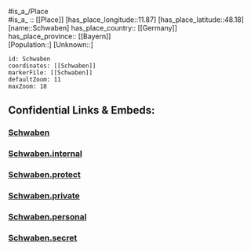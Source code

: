 ﻿---
location: [48.18,11.87] 
mapzoom: [7,12] 
mapmarker: city 
type: City
tags:
- geo/City


SpocWebEntityId: 34085
isDeleted: false
confidential: public

---
#is_a_/Place  
#is_a_ :: [[Place]] 
[has_place_longitude::11.87] 
[has_place_latitude::48.18] 
[name::Schwaben] 
has_place_country:: [[Germany]]  
has_place_province:: [[Bayern]]  
[Population::] 
[Unknown::] 


```leaflet
id: Schwaben
coordinates: [[Schwaben]] 
markerFile: [[Schwaben]] 
defaultZoom: 11 
maxZoom: 18
```


## Confidential Links & Embeds: 

### [Schwaben](/_public/Earth/Continent/Europe/Europe~Central/Germany/Germany~West/Bayern/counties~Bayern/Ebersberg/cities~Ebersberg/Markt_Schwaben/City/Schwaben.md) 

### [Schwaben.internal](/_internal/Earth/Continent/Europe/Europe~Central/Germany/Germany~West/Bayern/counties~Bayern/Ebersberg/cities~Ebersberg/Markt_Schwaben/City/Schwaben.internal.md) 

### [Schwaben.protect](/_protect/Earth/Continent/Europe/Europe~Central/Germany/Germany~West/Bayern/counties~Bayern/Ebersberg/cities~Ebersberg/Markt_Schwaben/City/Schwaben.protect.md) 

### [Schwaben.private](/_private/Earth/Continent/Europe/Europe~Central/Germany/Germany~West/Bayern/counties~Bayern/Ebersberg/cities~Ebersberg/Markt_Schwaben/City/Schwaben.private.md) 

### [Schwaben.personal](/_personal/Earth/Continent/Europe/Europe~Central/Germany/Germany~West/Bayern/counties~Bayern/Ebersberg/cities~Ebersberg/Markt_Schwaben/City/Schwaben.personal.md) 

### [Schwaben.secret](/_secret/Earth/Continent/Europe/Europe~Central/Germany/Germany~West/Bayern/counties~Bayern/Ebersberg/cities~Ebersberg/Markt_Schwaben/City/Schwaben.secret.md) 
